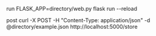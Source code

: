 run 
FLASK_APP=directory/web.py flask run --reload 

post 
curl -X POST -H "Content-Type: application/json" -d @directory/example.json http://localhost:5000/store